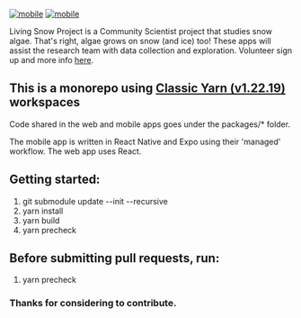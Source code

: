 [![mobile](https://img.shields.io/github/workflow/status/Living-Snow-Project/LivingSnowProject/validate?logo=github&style=flat-square)](https://github.com/Living-Snow-Project/LivingSnowProject/actions?query=workflow%3Avalidate)
[![mobile](https://img.shields.io/codecov/c/gh/Living-Snow-Project/LivingSnowProject?style=flat-square)](https://codecov.io/gh/Living-Snow-Project/LivingSnowProject)

Living Snow Project is a Community Scientist project that studies snow algae. That's right, algae grows on snow (and ice) too! These apps will assist the research team with data collection and exploration. Volunteer sign up and more info [here](https://wp.wwu.edu/livingsnowproject/).

## This is a monorepo using [Classic Yarn (v1.22.19)](https://classic.yarnpkg.com/lang/en/docs/install/#windows-stable) workspaces

Code shared in the web and mobile apps goes under the packages/\* folder.

The mobile app is written in React Native and Expo using their 'managed' workflow. The web app uses React.

## Getting started:

1. git submodule update --init --recursive
2. yarn install
3. yarn build
4. yarn precheck

## Before submitting pull requests, run:

1. yarn precheck

### Thanks for considering to contribute.
